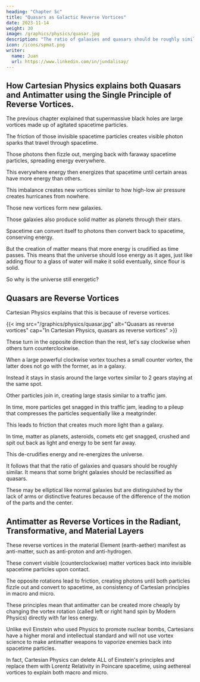 ```yaml
---
heading: "Chapter 5c"
title: "Quasars as Galactic Reverse Vortices"
date: 2023-11-14
weight: 30
image: /graphics/physics/quasar.jpg
description: "The ratio of galaxies and quasars should be roughly similar. It means that some bright galaxies should be reclassified as quasars"
icon: /icons/spmat.png
writer:
  name: Juan
  url: https://www.linkedin.com/in/jundalisay/
---
```



## How Cartesian Physics explains both Quasars and Antimatter using the Single Principle of Reverse Vortices.

The previous chapter explained that supermassive black holes are large vortices made up of agitated spacetime particles. 

The friction of those invisible spacetime particles creates visible photon sparks that travel through spacetime.

Those photons then fizzle out, merging back with faraway spacetime particles, spreading energy everywhere. 

This everywhere energy then energizes that spacetime until certain areas have more energy than others. 

This imbalance creates new vortices similar to how high-low air pressure creates hurricanes from nowhere.

Those new vortices form new galaxies.

Those galaxies also produce solid matter as planets through their stars. 

Spacetime can convert itself to photons then convert back to spacetime, conserving energy. 

But the creation of matter means that more energy is crudified as time passes. This means that the universe should lose energy as it ages, just like adding flour to a glass of water will make it solid eventually, since flour is solid. 

So why is the universe still energetic?


## Quasars are Reverse Vortices

Cartesian Physics explains that this is because of reverse vortices. 

{{< img src="/graphics/physics/quasar.jpg" alt="Quasars as reverse vortices" cap="In Cartesian Physics, quasars as reverse vortices" >}}


These turn in the opposite direction than the rest, let's say clockwise when others turn counterclockwise. 

When a large powerful clockwise vortex touches a small counter vortex, the latter does not go with the former, as in a galaxy.

Instead it stays in stasis around the large vortex similar to 2 gears staying at the same spot. 

Other particles join in, creating large stasis similar to a traffic jam. 

In time, more particles get snagged in this traffic jam, leading to a pileup that compresses the particles sequentially like a meatgrinder. 

This leads to friction that creates much more light than a galaxy.

In time, matter as planets, asteroids, comets etc get snagged, crushed and spit out back as light and energy to be sent far away.

This de-crudifies energy and re-energizes the universe.

It follows that that the ratio of galaxies and quasars should be roughly similar. It means that some bright galaxies should be reclassified as quasars. 

These may be elliptical like normal galaxies but are distinguished by the lack of arms or distinctive features because of the difference of the motion of the parts and the center. 


## Antimatter as Reverse Vortices in the Radiant, Transformative, and Material Layers

These reverse vortices in the material Element (earth-aether) manifest as anti-matter, such as anti-proton and anti-hydrogen. 

These convert visible (counterclockwise) matter vortices back into invisible spacetime particles upon contact. 

The opposite rotations lead to friction, creating photons until both particles fizzle out and convert to spacetime, as consistency of Cartesian principles in macro and micro.

These principles mean that antimatter can be created more cheaply by changing the vortex rotation (called left or right hand spin by Modern Physics) directly with far less energy.

Unlike evil Einstein who used Physics to promote nuclear bombs, Cartesians have a higher moral and intellectual standard and will not use vortex science to make antimatter weapons to vaporize enemies back into spacetime particles. 

In fact, Cartesian Physics can delete ALL of Einstein's principles and replace them with Lorentz Relativity in Poincare spacetime, using aethereal vortices to explain both macro and micro.
